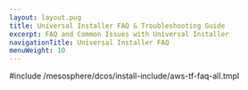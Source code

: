 ```yaml
---
layout: layout.pug
title: Universal Installer FAQ & Troubleshooting Guide
excerpt: FAQ and Common Issues with Universal Installer
navigationTitle: Universal Installer FAQ
menuWeight: 10
---
```


#include /mesosphere/dcos/install-include/aws-tf-faq-all.tmpl
